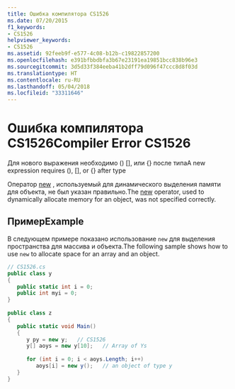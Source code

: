 ```yaml
---
title: Ошибка компилятора CS1526
ms.date: 07/20/2015
f1_keywords:
- CS1526
helpviewer_keywords:
- CS1526
ms.assetid: 92feeb9f-e577-4c08-b12b-c19822857200
ms.openlocfilehash: e391bfbbdbfa3b67e23191ea19851bcc838b96e3
ms.sourcegitcommit: 3d5d33f384eeba41b2dff79d096f47ccc8d8f03d
ms.translationtype: HT
ms.contentlocale: ru-RU
ms.lasthandoff: 05/04/2018
ms.locfileid: "33311646"
---
```

# <a name="compiler-error-cs1526"></a><span data-ttu-id="e3c6c-102">Ошибка компилятора CS1526</span><span class="sxs-lookup"><span data-stu-id="e3c6c-102">Compiler Error CS1526</span></span>
<span data-ttu-id="e3c6c-103">Для нового выражения необходимо () [], или {} после типа</span><span class="sxs-lookup"><span data-stu-id="e3c6c-103">A new expression requires (), [], or {} after type</span></span>  
  
 <span data-ttu-id="e3c6c-104">Оператор [new](../../csharp/language-reference/keywords/new.md) , используемый для динамического выделения памяти для объекта, не был указан правильно.</span><span class="sxs-lookup"><span data-stu-id="e3c6c-104">The [new](../../csharp/language-reference/keywords/new.md) operator, used to dynamically allocate memory for an object, was not specified correctly.</span></span>  
  
## <a name="example"></a><span data-ttu-id="e3c6c-105">Пример</span><span class="sxs-lookup"><span data-stu-id="e3c6c-105">Example</span></span>  
 <span data-ttu-id="e3c6c-106">В следующем примере показано использование `new` для выделения пространства для массива и объекта.</span><span class="sxs-lookup"><span data-stu-id="e3c6c-106">The following sample shows how to use `new` to allocate space for an array and an object.</span></span>  
  
```csharp  
// CS1526.cs  
public class y  
{  
   public static int i = 0;  
   public int myi = 0;  
}  
  
public class z  
{  
   public static void Main()  
   {  
      y py = new y;   // CS1526  
      y[] aoys = new y[10];   // Array of Ys  
  
      for (int i = 0; i < aoys.Length; i++)  
         aoys[i] = new y();   // an object of type y  
   }  
}  
```
